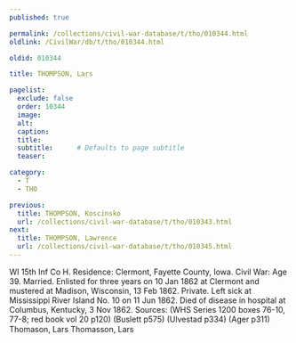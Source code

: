 ```yaml
---
published: true

permalink: /collections/civil-war-database/t/tho/010344.html
oldlink: /CivilWar/db/t/tho/010344.html

oldid: 010344

title: THOMPSON, Lars

pagelist:
  exclude: false
  order: 10344
  image: 
  alt:
  caption:
  title:
  subtitle:      # Defaults to page subtitle
  teaser:

category: 
  - T 
  - THO

previous:
  title: THOMPSON, Koscinsko
  url: /collections/civil-war-database/t/tho/010343.html  
next:
  title: THOMPSON, Lawrence
  url: /collections/civil-war-database/t/tho/010345.html   
---
```

WI 15th Inf Co H. Residence: Clermont, Fayette County, Iowa. Civil War: Age 39. Married. Enlisted for three years on 10 Jan 1862 at Clermont and mustered at Madison, Wisconsin, 13 Feb 1862. Private. Left sick at Mississippi River Island No. 10 on 11 Jun 1862. Died of disease in hospital at Columbus, Kentucky, 3 Nov 1862. Sources: (WHS Series 1200 boxes 76-10, 77-8; red book vol 20 p120) (Buslett p575) (Ulvestad p334) (Ager p311) &#147;Thomason, Lars&#148; &#147;Thomasson, Lars&#148;
